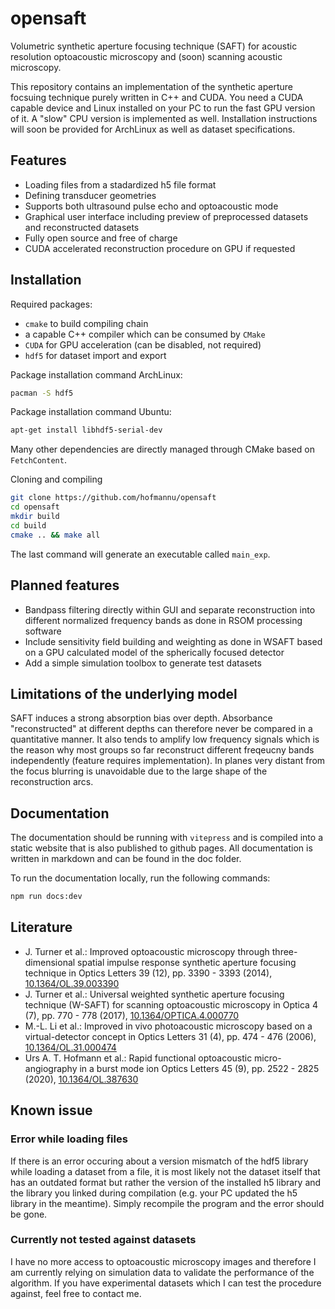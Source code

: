 # opensaft

Volumetric synthetic aperture focusing technique (SAFT) for acoustic resolution optoacoustic microscopy and (soon) scanning acoustic microscopy.

This repository contains an implementation of the synthetic aperture focsuing technique purely written in C++ and CUDA. You need a CUDA capable device and Linux installed on your PC to run the fast GPU version of it. A "slow" CPU version is implemented as well. Installation instructions will soon be provided for ArchLinux as well as dataset specifications.

## Features

- Loading files from a stadardized h5 file format
- Defining transducer geometries
- Supports both ultrasound pulse echo and optoacoustic mode
- Graphical user interface including preview of preprocessed datasets and reconstructed datasets
- Fully open source and free of charge
- CUDA accelerated reconstruction procedure on GPU if requested

## Installation

Required packages:

- `cmake` to build compiling chain
- a capable C++ compiler which can be consumed by `CMake`
- `CUDA` for GPU acceleration (can be disabled, not required)
- `hdf5` for dataset import and export

Package installation command ArchLinux:

```bash
pacman -S hdf5
```

Package installation command Ubuntu:

```bash
apt-get install libhdf5-serial-dev
```

Many other dependencies are directly managed through CMake based on `FetchContent`.

Cloning and compiling

```bash
git clone https://github.com/hofmannu/opensaft
cd opensaft
mkdir build
cd build
cmake .. && make all
```

The last command will generate an executable called `main_exp`.

## Planned features

- Bandpass filtering directly within GUI and separate reconstruction into different normalized frequency bands as done in RSOM processing software
- Include sensitivity field building and weighting as done in WSAFT based on a GPU calculated model of the spherically focused detector
- Add a simple simulation toolbox to generate test datasets

## Limitations of the underlying model

SAFT induces a strong absorption bias over depth. Absorbance "reconstructed" at different depths can therefore never be compared in a quantitative manner. It also tends to amplify low frequency signals which is the reason why most groups so far reconstruct different freqeucny bands independently (feature requires implementation). In planes very distant from the focus blurring is unavoidable due to the large shape of the reconstruction arcs.

## Documentation

The documentation should be running with `vitepress` and is compiled into a static website that is also published to github pages. All documentation is written in markdown and can be found in the doc folder.

To run the documentation locally, run the following commands:

```bash
npm run docs:dev
```

## Literature

- J. Turner et al.: Improved optoacoustic microscopy through three-dimensional spatial impulse response synthetic aperture focusing technique in Optics Letters 39 (12), pp. 3390 - 3393 (2014), [10.1364/OL.39.003390](https://doi.org/10.1364/OL.39.003390)
- J. Turner et al.: Universal weighted synthetic aperture focusing technique (W-SAFT) for scanning optoacoustic microscopy in Optica 4 (7), pp. 770 - 778 (2017), [10.1364/OPTICA.4.000770](https://doi.org/10.1364/OPTICA.4.000770)
- M.-L. Li et al.: Improved in vivo photoacoustic microscopy based on a virtual-detector concept in Optics Letters 31 (4), pp. 474 - 476 (2006), [10.1364/OL.31.000474](https://doi.org/10.1364/OL.31.000474)
- Urs A. T. Hofmann et al.: Rapid functional optoacoustic micro-angiography in a burst mode ion Optics Letters 45 (9), pp. 2522 - 2825 (2020), [10.1364/OL.387630](https://doi.org/10.1364/OL.387630)

## Known issue

### Error while loading files

If there is an error occuring about a version mismatch of the hdf5 library while loading a dataset from a file, it is most likely not the dataset itself that has an outdated format but rather the version of the installed h5 library and the library you linked during compilation (e.g. your PC updated the h5 library in the meantime). Simply recompile the program and the error should be gone.

### Currently not tested against datasets

I have no more access to optoacoustic microscopy images and therefore I am currently relying on simulation data to validate the performance of the algorithm. If you have experimental datasets which I can test the procedure against, feel free to contact me.